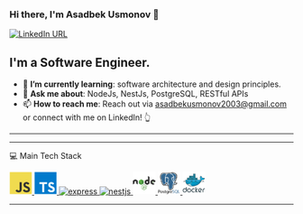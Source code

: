 ### Hi there, I'm Asadbek Usmonov 👋 

[![LinkedIn URL](https://img.shields.io/badge/LinkedIn-Connect-blue?logo=linkedin&style=for-the-badge)](https://www.linkedin.com/in/asadbek-usmonov-578726274)

## **I'm a Software Engineer.**

- 🎯 **I’m currently learning**: software architecture and design principles.
- 💬 **Ask me about**: NodeJs, NestJs, PostgreSQL, RESTful APIs
- 📫 **How to reach me**: Reach out via asadbekusmonov2003@gmail.com or connect with me on LinkedIn! 👆

<hr/>


---
💻 Main Tech Stack

<p align="left">
  <!-- JavaScript logotipi -->
  <a href="https://developer.mozilla.org/en-US/docs/Web/JavaScript" target="_blank" rel="noreferrer">
    <img src="https://raw.githubusercontent.com/devicons/devicon/master/icons/javascript/javascript-original.svg" alt="javascript" width="40" height="40"/>
  </a> 
  <!-- TypeScript logotipi -->
  <a href="https://www.typescriptlang.org/" target="_blank" rel="noreferrer">
    <img src="https://raw.githubusercontent.com/devicons/devicon/master/icons/typescript/typescript-original.svg" alt="typescript" width="40" height="40"/>
  </a> 
  <!-- Express.js logotipi -->
  <a href="https://expressjs.com" target="_blank" rel="noreferrer">
    <img src="https://cdn.jsdelivr.net/gh/devicons/devicon@latest/icons/express/express-original.svg" alt="express" width="40" height="40"/>
  </a> 
  <!-- Nest.js logotipi -->
  <a href="https://nestjs.com/" target="_blank" rel="noreferrer">
    <img src="https://cdn.jsdelivr.net/gh/devicons/devicon@latest/icons/nestjs/nestjs-original.svg"  alt="nestjs" width="40" height="40"/>
  </a> 
  <!-- Node.js logotipi -->
  <a href="https://nodejs.org" target="_blank" rel="noreferrer">
    <img src="https://raw.githubusercontent.com/devicons/devicon/master/icons/nodejs/nodejs-original-wordmark.svg" alt="nodejs" width="40" height="40"/>
  </a> 
  <!-- PostgreSQL logotipi -->
  <a href="https://www.postgresql.org" target="_blank" rel="noreferrer">
    <img src="https://raw.githubusercontent.com/devicons/devicon/master/icons/postgresql/postgresql-original-wordmark.svg" alt="postgresql" width="40" height="40"/>
  </a> 
  <!-- Docker logotipi -->
  <a href="https://www.docker.com/" target="_blank" rel="noreferrer">
    <img src="https://raw.githubusercontent.com/devicons/devicon/master/icons/docker/docker-original-wordmark.svg" alt="docker" width="40" height="40"/>
  </a> 
</p>


---
